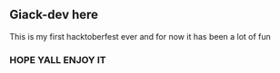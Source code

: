 ## Giack-dev here

This is my first hacktoberfest ever and for now it has been a lot of fun



### HOPE YALL ENJOY IT
